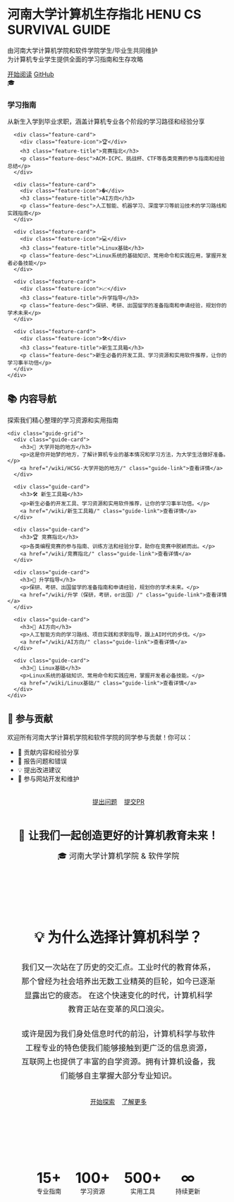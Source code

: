 
<div class="hero-section">
  <div class="hero-container">
    <div class="hero-content">
      <h1 class="hero-title">
        <span class="title-main">河南大学计算机生存指北</span>
        <span class="title-sub">HENU CS SURVIVAL GUIDE</span>
      </h1>
      <p class="hero-description">
        由河南大学计算机学院和软件学院学生/毕业生共同维护<br>
        为计算机专业学生提供全面的学习指南和生存攻略
      </p>
      <div class="hero-actions">
        <a href="/wiki/" class="btn btn-primary">开始阅读</a>
        <a href="https://github.com/CS-Survive-henu/CS-Survive-henu.github.io" class="btn btn-outline" target="_blank">GitHub</a>
      </div>
    </div>
  </div>
</div>

<div class="features-section">
  <div class="container">
    <div class="features-grid">
      <div class="feature-card">
        <div class="feature-icon">🎓</div>
        <h3 class="feature-title">学习指南</h3>
        <p class="feature-desc">从新生入学到毕业求职，涵盖计算机专业各个阶段的学习路径和经验分享</p>
      </div>
      
      <div class="feature-card">
        <div class="feature-icon">🏆</div>
        <h3 class="feature-title">竞赛指北</h3>
        <p class="feature-desc">ACM-ICPC、挑战杯、CTF等各类竞赛的参与指南和经验总结</p>
      </div>
      
      <div class="feature-card">
        <div class="feature-icon">�</div>
        <h3 class="feature-title">AI方向</h3>
        <p class="feature-desc">人工智能、机器学习、深度学习等前沿技术的学习路线和实践指南</p>
      </div>
      
      <div class="feature-card">
        <div class="feature-icon">💻</div>
        <h3 class="feature-title">Linux基础</h3>
        <p class="feature-desc">Linux系统的基础知识、常用命令和实践应用，掌握开发者必备技能</p>
      </div>
      
      <div class="feature-card">
        <div class="feature-icon">📈</div>
        <h3 class="feature-title">升学指导</h3>
        <p class="feature-desc">保研、考研、出国留学的准备指南和申请经验，规划你的学术未来</p>
      </div>
      
      <div class="feature-card">
        <div class="feature-icon">🛠️</div>
        <h3 class="feature-title">新生工具箱</h3>
        <p class="feature-desc">新生必备的开发工具、学习资源和实用软件推荐，让你的学习事半功倍</p>
      </div>
    </div>
  </div>
</div>

<div class="content-section">
  <div class="container">
    <div class="section-header">
      <h2 class="section-title">📚 内容导航</h2>
      <p class="section-subtitle">探索我们精心整理的学习资源和实用指南</p>
    </div>
    
    <div class="guide-grid">
      <div class="guide-card">
        <h3>🌟 大学开始的地方</h3>
        <p>这是你开始梦的地方，了解计算机专业的基本情况和学习方法，为大学生活做好准备。</p>
        <a href="/wiki/HCSG-大学开始的地方/" class="guide-link">查看详情</a>
      </div>
      
      <div class="guide-card">
        <h3>🛠️ 新生工具箱</h3>
        <p>新生必备的开发工具、学习资源和实用软件推荐，让你的学习事半功倍。</p>
        <a href="/wiki/新生工具箱/" class="guide-link">查看详情</a>
      </div>
      
      <div class="guide-card">
        <h3>🏆 竞赛指北</h3>
        <p>各类编程竞赛的参与指南、训练方法和经验分享，助你在竞赛中脱颖而出。</p>
        <a href="/wiki/竞赛指北/" class="guide-link">查看详情</a>
      </div>
      
      <div class="guide-card">
        <h3>🎯 升学指导</h3>
        <p>保研、考研、出国留学的准备指南和申请经验，规划你的学术未来。</p>
        <a href="/wiki/升学（保研，考研，or出国）/" class="guide-link">查看详情</a>
      </div>
      
      <div class="guide-card">
        <h3>🤖 AI方向</h3>
        <p>人工智能方向的学习路线、项目实践和求职指导，跟上AI时代的步伐。</p>
        <a href="/wiki/AI方向/" class="guide-link">查看详情</a>
      </div>
      
      <div class="guide-card">
        <h3>🐧 Linux基础</h3>
        <p>Linux系统的基础知识、常用命令和实践应用，掌握开发者必备技能。</p>
        <a href="/wiki/Linux基础/" class="guide-link">查看详情</a>
      </div>
    </div>
  </div>
</div>

<div class="container">
  <div class="contribute-section">
    <h2>🤝 参与贡献</h2>
    <p>欢迎所有河南大学计算机学院和软件学院的同学参与贡献！你可以：</p>
    <ul>
      <li>📝 贡献内容和经验分享</li>
      <li>🐛 报告问题和错误</li>
      <li>💡 提出改进建议</li>
      <li>🔧 参与网站开发和维护</li>
    </ul>
    <div style="display: flex; gap: 1rem; justify-content: center; flex-wrap: wrap; margin-top: 2rem;">
      <a href="https://github.com/CS-Survive-henu/CS-Survive-henu.github.io/issues" class="btn btn-outline" target="_blank">提出问题</a>
      <a href="https://github.com/CS-Survive-henu/CS-Survive-henu.github.io/pulls" class="btn btn-outline" target="_blank">提交PR</a>
    </div>
    <div style="margin-top: 3rem; text-align: center;">
      <p style="font-size: 1.5rem; margin-bottom: 1rem;">💫 <strong>让我们一起创造更好的计算机教育未来！</strong></p>
      <p style="color: var(--text-secondary); font-size: 1.1rem;">🎓 河南大学计算机学院 & 软件学院</p>
    </div>
  </div>
</div>

<div class="container">
  <div style="background: var(--gradient-bg); padding: 3rem 2rem; border-radius: var(--border-radius-xl); margin: 3rem 0; text-align: center; border: 1px solid var(--border-color);">
    <h2 style="color: var(--text-primary); margin-bottom: 2rem; font-size: 2rem;">💡 为什么选择计算机科学？</h2>
    <div style="max-width: 800px; margin: 0 auto;">
      <p style="color: var(--text-secondary); line-height: 1.8; margin-bottom: 1.5rem; font-size: 1.1rem;">
        我们又一次站在了历史的交汇点。工业时代的教育体系，那个曾经为社会培养出无数工业精英的巨轮，如今已逐渐显露出它的疲态。
        在这个快速变化的时代，计算机科学教育正站在变革的风口浪尖。
      </p>
      <p style="color: var(--text-secondary); line-height: 1.8; margin-bottom: 2rem; font-size: 1.1rem;">
        或许是因为我们身处信息时代的前沿，计算机科学与软件工程专业的特色使我们能够接触到更广泛的信息资源，
        互联网上也提供了丰富的自学资源。拥有计算机设备，我们能够自主掌握大部分专业知识。
      </p>
      <div style="display: flex; gap: 1rem; justify-content: center; flex-wrap: wrap;">
        <a href="/wiki/" class="btn btn-primary">开始探索</a>
        <a href="/about/" class="btn btn-outline">了解更多</a>
      </div>
    </div>
  </div>
</div>

<div style="text-align: center; margin: 4rem 0 2rem; padding: 2rem;">
  <div style="display: flex; justify-content: center; align-items: center; gap: 2rem; flex-wrap: wrap; margin-bottom: 2rem;">
    <div style="text-align: center;">
      <div style="font-size: 2rem; font-weight: bold; color: var(--primary-color);">15+</div>
      <div style="color: var(--text-secondary);">专业指南</div>
    </div>
    <div style="text-align: center;">
      <div style="font-size: 2rem; font-weight: bold; color: var(--secondary-color);">100+</div>
      <div style="color: var(--text-secondary);">学习资源</div>
    </div>
    <div style="text-align: center;">
      <div style="font-size: 2rem; font-weight: bold; color: var(--accent-color);">500+</div>
      <div style="color: var(--text-secondary);">实用工具</div>
    </div>
    <div style="text-align: center;">
      <div style="font-size: 2rem; font-weight: bold; color: var(--success-color);">∞</div>
      <div style="color: var(--text-secondary);">持续更新</div>
    </div>
  </div>
</div>

